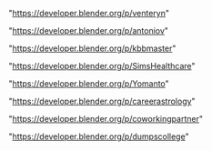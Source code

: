 "https://developer.blender.org/p/venteryn"

"https://developer.blender.org/p/antoniov"

"https://developer.blender.org/p/kbbmaster"

"https://developer.blender.org/p/SimsHealthcare"

"https://developer.blender.org/p/Yomanto"

"https://developer.blender.org/p/careerastrology"

"https://developer.blender.org/p/coworkingpartner"

"https://developer.blender.org/p/dumpscollege"

